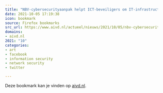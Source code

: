 ```yaml
---
title: "NBV-cybersecurityaanpak helpt ICT-beveiligers om IT-infrastructuur te verbeteren tegen cyberaanvalle..."
date: 2021-10-05 17:19:38
icon: bookmark
source: Firefox bookmarks
src_url: https://www.aivd.nl/actueel/nieuws/2021/10/05/nbv-cybersecurityaanpak-helpt-ict-beveiligers-om-it-infrastructuur-te-verbeteren-tegen-cyberaanvallen
domains:
- aivd.nl
2021: "10"
categories:
- art
- facebook
- information security
- network security
- twitter

---
```

Deze bookmark kan je vinden op [aivd.nl](https://www.aivd.nl/actueel/nieuws/2021/10/05/nbv-cybersecurityaanpak-helpt-ict-beveiligers-om-it-infrastructuur-te-verbeteren-tegen-cyberaanvallen).
